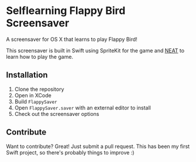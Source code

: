 # Selflearning Flappy Bird Screensaver

A screensaver for OS X that learns to play Flappy Bird!

This screensaver is built in Swift using SpriteKit for the game and [NEAT](https://en.wikipedia.org/wiki/Neuroevolution_of_augmenting_topologies) to learn how to play the game.

## Installation
1. Clone the repository
1. Open in XCode
1. Build `FlappySaver`
1. Open `FlappySaver.saver` with an external editor to install
1. Check out the screensaver options

## Contribute

Want to contribute? Great! Just submit a pull request. This has been my first Swift project, so there's probably things to improve :)